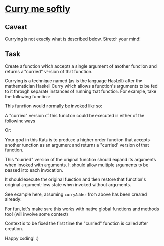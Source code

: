 # [Curry me softly](https://www.codewars.com/kata/55ba24f1cb367c48ac0000a2)

## Caveat

Currying is not exactly what is described below. Stretch your mind!

## Task

Create a function which accepts a single argument of another function and returns a "curried" version of that function.

Currying is a technique named (as is the language Haskell) after the mathematician Haskell Curry which allows a function's arguments to be fed to it through separate instances of running that function. For example, take the following function:

This function would normally be invoked like so:

A "curried" version of this function could be executed in either of the following ways

Or:

Your goal in this Kata is to produce a higher-order function that accepts another function as an argument and returns a "curried" version of that function.

This "curried" version of the original function should expand its arguments when invoked with arguments. It should allow multiple arguments to be passed into each invocation.

It should execute the original function and then restore that function's original argument-less state when invoked without arguments.

See example here, assuming `curryAdder` from above has been created already:

For fun, let's make sure this works with native global functions and methods too! (will involve some context)

Context is to be fixed the first time the "curried" function is called after creation.

Happy coding! :)